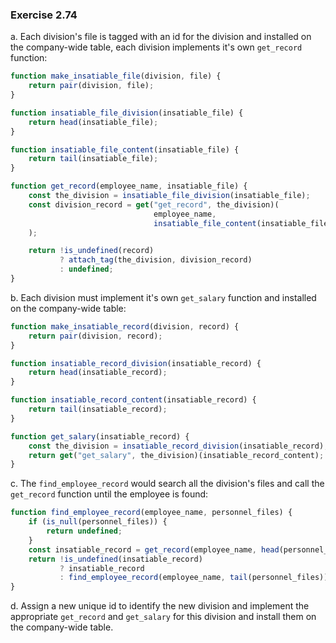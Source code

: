 ### Exercise 2.74
a. Each division's file is tagged with an id for the division and installed on the company-wide table, each division implements it's own `get_record` function:  
```js
function make_insatiable_file(division, file) {
    return pair(division, file);
}

function insatiable_file_division(insatiable_file) {
    return head(insatiable_file);
}

function insatiable_file_content(insatiable_file) {
    return tail(insatiable_file);
}

function get_record(employee_name, insatiable_file) {
    const the_division = insatiable_file_division(insatiable_file);
    const division_record = get("get_record", the_division)(
                                employee_name,
                                insatiable_file_content(insatiable_file)
    );

    return !is_undefined(record)
           ? attach_tag(the_division, division_record)
           : undefined;
}
```

b. Each division must implement it's own `get_salary` function and installed on the company-wide table:  
```js
function make_insatiable_record(division, record) {
    return pair(division, record);
}

function insatiable_record_division(insatiable_record) {
    return head(insatiable_record);
}

function insatiable_record_content(insatiable_record) {
    return tail(insatiable_record);
}

function get_salary(insatiable_record) {
    const the_division = insatiable_record_division(insatiable_record);
    return get("get_salary", the_division)(insatiable_record_content);
}
```

c. The `find_employee_record` would search all the division's files and call the `get_record` function until the employee is found:  
```js
function find_employee_record(employee_name, personnel_files) {
    if (is_null(personnel_files)) {
        return undefined;
    }
    const insatiable_record = get_record(employee_name, head(personnel_files));
    return !is_undefined(insatiable_record)
           ? insatiable_record
           : find_employee_record(employee_name, tail(personnel_files));
}
```

d. Assign a new unique id to identify the new division and implement the appropriate `get_record` and `get_salary` for this division and install them on the company-wide table.


